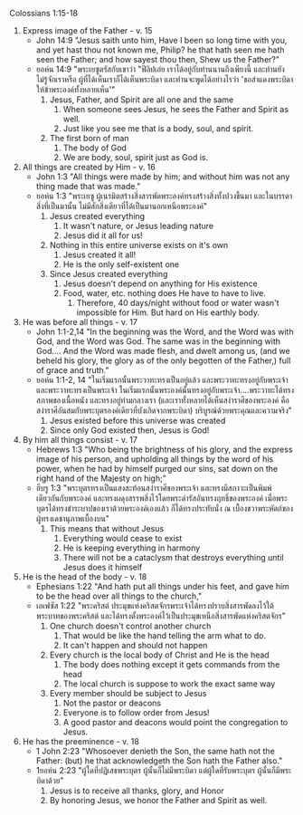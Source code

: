 Colossians 1:15-18

1. Express image of the Father - v. 15
    - John 14:9 "Jesus saith unto him, Have I been so long time with you, and yet hast thou not known me, Philip? he that hath seen me hath seen the Father; and how sayest thou then, Shew us the Father?"
    - ยอห์น 14:9 "พระเยซูตรัสกับเขาว่า "ฟีลิปเอ๋ย เราได้อยู่กับท่านนานถึงเพียงนี้ และท่านยังไม่รู้จักเราหรือ ผู้ที่ได้เห็นเราก็ได้เห็นพระบิดา และท่านจะพูดได้อย่างไรว่า 'ขอสำแดงพระบิดาให้ข้าพระองค์ทั้งหลายเห็น'"
        1. Jesus, Father, and Spirit are all one and the same
            1. When someone sees Jesus, he sees the Father and Spirit as well.
            2. Just like you see me that is a body, soul, and spirit.
        2. The first born of man
            1. The body of God
            2. We are body, soul, spirit just as God is.
2. All things are created by Him - v. 16
    - John 1:3 "All things were made by him; and without him was not any thing made that was made."
    - ยอห์น 1:3 "พระเยซู ผู้เนรมิตสร้างสิ่งสารพัดพระองค์ทรงสร้างสิ่งทั้งปวงขึ้นมา และในบรรดาสิ่งที่เป็นมานั้น ไม่มีสักสิ่งเดียวที่ได้เป็นมานอกเหนือพระองค์"
        1. Jesus created everything
            1. It wasn't nature, or Jesus leading nature
            2. Jesus did it all for us!
        2. Nothing in this entire universe exists on it's own
            1. Jesus created it all!
            2. He is the only self-existent one
        3. Since Jesus created everything
            1. Jesus doesn't depend on anything for His existence
            2. Food, water, etc. nothing does He have to have to live.
                1. Therefore, 40 days/night without food or water wasn't impossible for Him. But hard on His earthly body.
3. He was before all things - v. 17
    - John 1:1-2,14 "In the beginning was the Word, and the Word was with God, and the Word was God. The same was in the beginning with God.... And the Word was made flesh, and dwelt among us, (and we beheld his glory, the glory as of the only begotten of the Father,) full of grace and truth."
    - ยอห์น 1:1-2, 14 "ในเริ่มแรกนั้นพระวาทะทรงเป็นอยู่แล้ว และพระวาทะทรงอยู่กับพระเจ้า และพระวาทะทรงเป็นพระเจ้า ในเริ่มแรกนั้นพระองค์นั้นทรงอยู่กับพระเจ้า....พระวาทะได้ทรงสภาพของเนื้อหนัง และทรงอยู่ท่ามกลางเรา (และเราทั้งหลายได้เห็นสง่าราศีของพระองค์ คือสง่าราศีอันสมกับพระบุตรองค์เดียวที่บังเกิดจากพระบิดา) บริบูรณ์ด้วยพระคุณและความจริง"
        1. Jesus existed before this universe was created
        2. Since only God existed then, Jesus is God!
4. By him all things consist - v. 17
    - Hebrews 1:3 "Who being the brightness of his glory, and the express image of his person, and upholding all things by the word of his power, when he had by himself purged our sins, sat down on the right hand of the Majesty on high;"
    - ฮีบรู 1:3 "พระบุตรทรงเป็นแสงสะท้อนสง่าราศีของพระเจ้า และทรงมีสภาวะเป็นพิมพ์เดียวกันกับพระองค์ และทรงผดุงสรรพสิ่งไว้โดยพระดำรัสอันทรงฤทธิ์ของพระองค์ เมื่อพระบุตรได้ทรงชำระบาปของเราด้วยพระองค์เองแล้ว ก็ได้ทรงประทับนั่ง ณ เบื้องขวาพระหัตถ์ของผู้ทรงเดชานุภาพเบื้องบน"
        1. This means that without Jesus
            1. Everything would cease to exist
            2. He is keeping everything in harmony
            3. There will not be a cataclysm that destroys everything until Jesus does it himself
5. He is the head of the body - v. 18
    - Ephesians 1:22 "And hath put all things under his feet, and gave him to be the head over all things to the church,"
    - เอเฟซัส 1:22 "พระคริสต์ ประมุขแห่งคริสตจักรพระเจ้าได้ทรงปราบสิ่งสารพัดลงไว้ใต้พระบาทของพระคริสต์ และได้ทรงตั้งพระองค์ไว้เป็นประมุขเหนือสิ่งสารพัดแห่งคริสตจักร"
        1. One church doesn't control another church
            1. That would be like the hand telling the arm what to do.
            2. It can't happen and should not happen
        2. Every church is the local body of Christ and He is the head
            1. The body does nothing except it gets commands from the head
            2. The local church is suppose to work the exact same way
        3. Every member should be subject to Jesus
            1. Not the pastor or deacons
            2. Everyone is to follow order from Jesus!
            3. A good pastor and deacons would point the congregation to Jesus.
6. He has the preeminence - v. 18
    - 1 John 2:23 "Whosoever denieth the Son, the same hath not the Father: (but) he that acknowledgeth the Son hath the Father also."
    - 1ยอห์น 2:23 "ผู้ใดที่ปฏิเสธพระบุตร ผู้นั้นก็ไม่มีพระบิดา แต่ผู้ใดที่รับพระบุตร ผู้นั้นก็มีพระบิดาด้วย"
        1. Jesus is to receive all thanks, glory, and Honor
        2. By honoring Jesus, we honor the Father and Spirit as well.